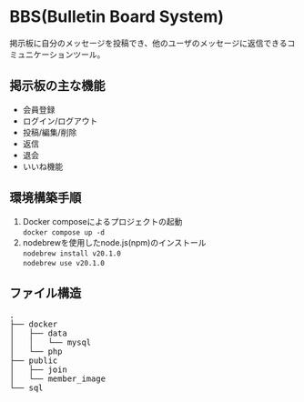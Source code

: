 # BBS(Bulletin Board System)
 
掲示板に自分のメッセージを投稿でき、他のユーザのメッセージに返信できるコミュニケーションツール。
## 掲示板の主な機能
- 会員登録
- ログイン/ログアウト
- 投稿/編集/削除
- 返信
- 退会
- いいね機能

## 環境構築手順
1. Docker composeによるプロジェクトの起動  
    ```docker compose up -d```
2. nodebrewを使用したnode.js(npm)のインストール  
    ```nodebrew install v20.1.0```  
    ```nodebrew use v20.1.0```
## ファイル構造
<pre>
.
├── docker
│   ├── data
│   │   └── mysql
│   └── php
├── public
│   ├── join
│   └── member_image
└── sql
</pre>
